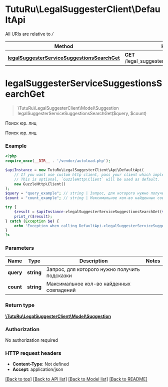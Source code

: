 # TutuRu\LegalSuggesterClient\DefaultApi

All URIs are relative to */*

Method | HTTP request | Description
------------- | ------------- | -------------
[**legalSuggesterServiceSuggestionsSearchGet**](DefaultApi.md#legalSuggesterServiceSuggestionsSearchGet) | **GET** /legal_suggester_service/suggestions/search | Поиск юр. лиц

# **legalSuggesterServiceSuggestionsSearchGet**
> \TutuRu\LegalSuggesterClient\Model\Suggestion legalSuggesterServiceSuggestionsSearchGet($query, $count)

Поиск юр. лиц

Поиск юр. лиц

### Example
```php
<?php
require_once(__DIR__ . '/vendor/autoload.php');

$apiInstance = new TutuRu\LegalSuggesterClient\Api\DefaultApi(
    // If you want use custom http client, pass your client which implements `GuzzleHttp\ClientInterface`.
    // This is optional, `GuzzleHttp\Client` will be used as default.
    new GuzzleHttp\Client()
);
$query = "query_example"; // string | Запрос, для которого нужно получить подсказки
$count = "count_example"; // string | Максимальное кол-во найденных совпадений

try {
    $result = $apiInstance->legalSuggesterServiceSuggestionsSearchGet($query, $count);
    print_r($result);
} catch (Exception $e) {
    echo 'Exception when calling DefaultApi->legalSuggesterServiceSuggestionsSearchGet: ', $e->getMessage(), PHP_EOL;
}
?>
```

### Parameters

Name | Type | Description  | Notes
------------- | ------------- | ------------- | -------------
 **query** | **string**| Запрос, для которого нужно получить подсказки |
 **count** | **string**| Максимальное кол-во найденных совпадений |

### Return type

[**\TutuRu\LegalSuggesterClient\Model\Suggestion**](../Model/Suggestion.md)

### Authorization

No authorization required

### HTTP request headers

 - **Content-Type**: Not defined
 - **Accept**: application/json

[[Back to top]](#) [[Back to API list]](../../README.md#documentation-for-api-endpoints) [[Back to Model list]](../../README.md#documentation-for-models) [[Back to README]](../../README.md)


